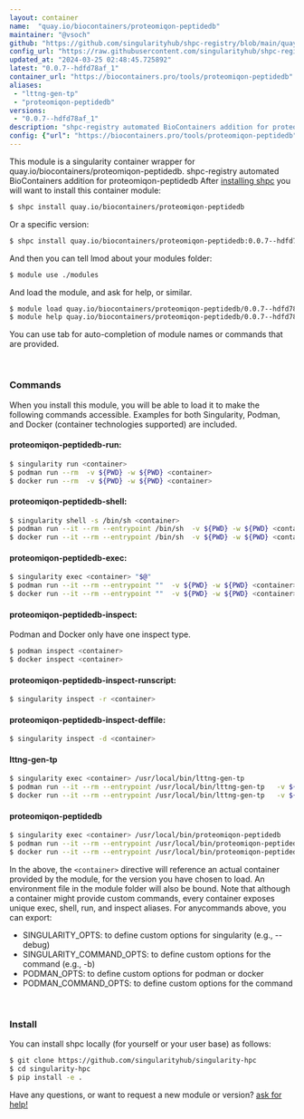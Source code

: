 ```yaml
---
layout: container
name:  "quay.io/biocontainers/proteomiqon-peptidedb"
maintainer: "@vsoch"
github: "https://github.com/singularityhub/shpc-registry/blob/main/quay.io/biocontainers/proteomiqon-peptidedb/container.yaml"
config_url: "https://raw.githubusercontent.com/singularityhub/shpc-registry/main/quay.io/biocontainers/proteomiqon-peptidedb/container.yaml"
updated_at: "2024-03-25 02:48:45.725892"
latest: "0.0.7--hdfd78af_1"
container_url: "https://biocontainers.pro/tools/proteomiqon-peptidedb"
aliases:
 - "lttng-gen-tp"
 - "proteomiqon-peptidedb"
versions:
 - "0.0.7--hdfd78af_1"
description: "shpc-registry automated BioContainers addition for proteomiqon-peptidedb"
config: {"url": "https://biocontainers.pro/tools/proteomiqon-peptidedb", "maintainer": "@vsoch", "description": "shpc-registry automated BioContainers addition for proteomiqon-peptidedb", "latest": {"0.0.7--hdfd78af_1": "sha256:da279ca28078e058e9aa61885a5d7471fa8c051e74fae4f903a9fdce702efe4e"}, "tags": {"0.0.7--hdfd78af_1": "sha256:da279ca28078e058e9aa61885a5d7471fa8c051e74fae4f903a9fdce702efe4e"}, "docker": "quay.io/biocontainers/proteomiqon-peptidedb", "aliases": {"lttng-gen-tp": "/usr/local/bin/lttng-gen-tp", "proteomiqon-peptidedb": "/usr/local/bin/proteomiqon-peptidedb"}}
---
```


This module is a singularity container wrapper for quay.io/biocontainers/proteomiqon-peptidedb.
shpc-registry automated BioContainers addition for proteomiqon-peptidedb
After [installing shpc](#install) you will want to install this container module:


```bash
$ shpc install quay.io/biocontainers/proteomiqon-peptidedb
```

Or a specific version:

```bash
$ shpc install quay.io/biocontainers/proteomiqon-peptidedb:0.0.7--hdfd78af_1
```

And then you can tell lmod about your modules folder:

```bash
$ module use ./modules
```

And load the module, and ask for help, or similar.

```bash
$ module load quay.io/biocontainers/proteomiqon-peptidedb/0.0.7--hdfd78af_1
$ module help quay.io/biocontainers/proteomiqon-peptidedb/0.0.7--hdfd78af_1
```

You can use tab for auto-completion of module names or commands that are provided.

<br>

### Commands

When you install this module, you will be able to load it to make the following commands accessible.
Examples for both Singularity, Podman, and Docker (container technologies supported) are included.

#### proteomiqon-peptidedb-run:

```bash
$ singularity run <container>
$ podman run --rm  -v ${PWD} -w ${PWD} <container>
$ docker run --rm  -v ${PWD} -w ${PWD} <container>
```

#### proteomiqon-peptidedb-shell:

```bash
$ singularity shell -s /bin/sh <container>
$ podman run --it --rm --entrypoint /bin/sh  -v ${PWD} -w ${PWD} <container>
$ docker run --it --rm --entrypoint /bin/sh  -v ${PWD} -w ${PWD} <container>
```

#### proteomiqon-peptidedb-exec:

```bash
$ singularity exec <container> "$@"
$ podman run --it --rm --entrypoint ""  -v ${PWD} -w ${PWD} <container> "$@"
$ docker run --it --rm --entrypoint ""  -v ${PWD} -w ${PWD} <container> "$@"
```

#### proteomiqon-peptidedb-inspect:

Podman and Docker only have one inspect type.

```bash
$ podman inspect <container>
$ docker inspect <container>
```

#### proteomiqon-peptidedb-inspect-runscript:

```bash
$ singularity inspect -r <container>
```

#### proteomiqon-peptidedb-inspect-deffile:

```bash
$ singularity inspect -d <container>
```


#### lttng-gen-tp

```bash
$ singularity exec <container> /usr/local/bin/lttng-gen-tp
$ podman run --it --rm --entrypoint /usr/local/bin/lttng-gen-tp   -v ${PWD} -w ${PWD} <container> -c " $@"
$ docker run --it --rm --entrypoint /usr/local/bin/lttng-gen-tp   -v ${PWD} -w ${PWD} <container> -c " $@"
```


#### proteomiqon-peptidedb

```bash
$ singularity exec <container> /usr/local/bin/proteomiqon-peptidedb
$ podman run --it --rm --entrypoint /usr/local/bin/proteomiqon-peptidedb   -v ${PWD} -w ${PWD} <container> -c " $@"
$ docker run --it --rm --entrypoint /usr/local/bin/proteomiqon-peptidedb   -v ${PWD} -w ${PWD} <container> -c " $@"
```



In the above, the `<container>` directive will reference an actual container provided
by the module, for the version you have chosen to load. An environment file in the
module folder will also be bound. Note that although a container
might provide custom commands, every container exposes unique exec, shell, run, and
inspect aliases. For anycommands above, you can export:

 - SINGULARITY_OPTS: to define custom options for singularity (e.g., --debug)
 - SINGULARITY_COMMAND_OPTS: to define custom options for the command (e.g., -b)
 - PODMAN_OPTS: to define custom options for podman or docker
 - PODMAN_COMMAND_OPTS: to define custom options for the command

<br>

### Install

You can install shpc locally (for yourself or your user base) as follows:

```bash
$ git clone https://github.com/singularityhub/singularity-hpc
$ cd singularity-hpc
$ pip install -e .
```

Have any questions, or want to request a new module or version? [ask for help!](https://github.com/singularityhub/singularity-hpc/issues)